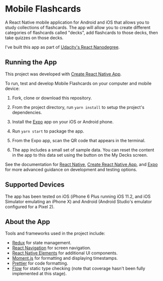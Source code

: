 # Mobile Flashcards

A React Native mobile application for Android and iOS that allows you to study
collections of flashcards. The app will allow you to create different categories
of flashcards called "decks", add flashcards to those decks, then take quizzes
on those decks.

I've built this app as part of
[Udacity's React Nanodegree](https://www.udacity.com/course/react-nanodegree--nd019).

## Running the App

This project was developed with
[Create React Native App](https://github.com/react-community/create-react-native-app).

To run, test and develop Mobile Flashcards on your computer and mobile device:

1. Fork, clone or download this repository.

1. From the project directory, run `yarn install` to setup the project's
   dependencies.

1. Install the [Expo](https://expo.io/) app on your iOS or Android phone.

1. Run `yarn start` to package the app.

1. From the Expo app, scan the QR code that appears in the terminal.

1. The app includes a small set of sample data. You can reset the content in the
   app to this data set using the button on the My Decks screen.

See the documentation for
[React Native](https://facebook.github.io/react-native/),
[Create React Native App](https://github.com/react-community/create-react-native-app),
and [Expo](https://expo.io/) for more advanced guidance on development and
testing options.

## Supported Devices

The app has been tested on iOS (iPhone 6 Plus running iOS 11.2, and iOS
Simulator emulating an iPhone X) and Android (Android Studio's emulator
configured for a Pixel 2).

## About the App

Tools and frameworks used in the project include:

* [Redux](https://redux.js.org/) for state management.
* [React Navigation](https://reactnavigation.org/) for screen navigation.
* [React Native Elements](https://react-native-training.github.io/react-native-elements/)
  for additional UI components.
* [Moment.js](https://momentjs.com/) for formatting and displaying timestamps.
* [Prettier](https://prettier.io/) for code formatting.
* [Flow](https://flow.org/) for static type checking (note that coverage hasn't
  been fully implemented at this stage).
